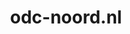 ---
layout: post
title:  "odc-noord.nl"
internal_url:  "/dutchgov/odc-noord.nl.html"
subdomains_count: 125
all_subdomains_count: 233
urls_count: 92
ssl_rank: 0
http_rank: 45.836956521739
url_link: /data/odc-noord.nl/urls.txt
all_subdomains_link: /data/odc-noord.nl/all_subdomains.txt
subdomains_link: /data/odc-noord.nl/subdomains.txt
categories: dutchgov
---